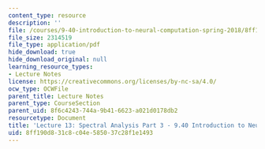 ```yaml
---
content_type: resource
description: ''
file: /courses/9-40-introduction-to-neural-computation-spring-2018/8ff190d831c8c04e585037c28f1e1493_MIT9_40S18_Lec13.pdf
file_size: 2314519
file_type: application/pdf
hide_download: true
hide_download_original: null
learning_resource_types:
- Lecture Notes
license: https://creativecommons.org/licenses/by-nc-sa/4.0/
ocw_type: OCWFile
parent_title: Lecture Notes
parent_type: CourseSection
parent_uid: 8f6c4243-744a-9b41-6623-a021d0178db2
resourcetype: Document
title: 'Lecture 13: Spectral Analysis Part 3 - 9.40 Introduction to Neural Computation'
uid: 8ff190d8-31c8-c04e-5850-37c28f1e1493
---
```

